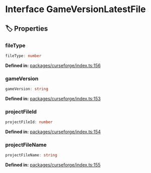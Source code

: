 # Interface GameVersionLatestFile

## 🏷️ Properties

### fileType

```ts
fileType: number
```
<p style="font-size: 14px; color: var(--vp-c-text-2)">
<strong>Defined in:</strong> <a href="https://github.com/voxelum/minecraft-launcher-core-node/blob/master/packages/curseforge/index.ts#L156" target="_blank" rel="noreferrer">packages/curseforge/index.ts:156</a>
</p>


### gameVersion

```ts
gameVersion: string
```
<p style="font-size: 14px; color: var(--vp-c-text-2)">
<strong>Defined in:</strong> <a href="https://github.com/voxelum/minecraft-launcher-core-node/blob/master/packages/curseforge/index.ts#L153" target="_blank" rel="noreferrer">packages/curseforge/index.ts:153</a>
</p>


### projectFileId

```ts
projectFileId: number
```
<p style="font-size: 14px; color: var(--vp-c-text-2)">
<strong>Defined in:</strong> <a href="https://github.com/voxelum/minecraft-launcher-core-node/blob/master/packages/curseforge/index.ts#L154" target="_blank" rel="noreferrer">packages/curseforge/index.ts:154</a>
</p>


### projectFileName

```ts
projectFileName: string
```
<p style="font-size: 14px; color: var(--vp-c-text-2)">
<strong>Defined in:</strong> <a href="https://github.com/voxelum/minecraft-launcher-core-node/blob/master/packages/curseforge/index.ts#L155" target="_blank" rel="noreferrer">packages/curseforge/index.ts:155</a>
</p>


